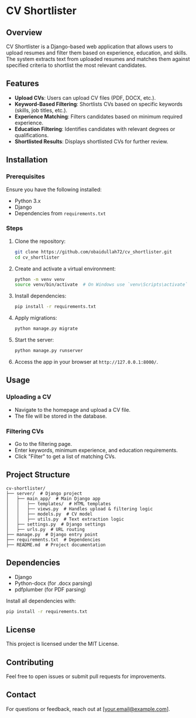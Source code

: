 # CV Shortlister

## Overview
CV Shortlister is a Django-based web application that allows users to upload resumes and filter them based on experience, education, and skills. The system extracts text from uploaded resumes and matches them against specified criteria to shortlist the most relevant candidates.

## Features
- **Upload CVs**: Users can upload CV files (PDF, DOCX, etc.).
- **Keyword-Based Filtering**: Shortlists CVs based on specific keywords (skills, job titles, etc.).
- **Experience Matching**: Filters candidates based on minimum required experience.
- **Education Filtering**: Identifies candidates with relevant degrees or qualifications.
- **Shortlisted Results**: Displays shortlisted CVs for further review.

## Installation

### Prerequisites
Ensure you have the following installed:
- Python 3.x
- Django
- Dependencies from `requirements.txt`

### Steps
1. Clone the repository:
   ```bash
   git clone https://github.com/obaidullah72/cv_shortlister.git
   cd cv_shortlister
   ```

2. Create and activate a virtual environment:
   ```bash
   python -m venv venv
   source venv/bin/activate  # On Windows use `venv\Scripts\activate`
   ```

3. Install dependencies:
   ```bash
   pip install -r requirements.txt
   ```

4. Apply migrations:
   ```bash
   python manage.py migrate
   ```

5. Start the server:
   ```bash
   python manage.py runserver
   ```

6. Access the app in your browser at `http://127.0.0.1:8000/`.

## Usage

### Uploading a CV
- Navigate to the homepage and upload a CV file.
- The file will be stored in the database.

### Filtering CVs
- Go to the filtering page.
- Enter keywords, minimum experience, and education requirements.
- Click "Filter" to get a list of matching CVs.

## Project Structure
```
cv-shortlister/
├── server/  # Django project
│   ├── main_app/  # Main Django app
│   │   ├── templates/  # HTML templates
│   │   ├── views.py  # Handles upload & filtering logic
│   │   ├── models.py  # CV model
│   │   ├── utils.py  # Text extraction logic
│   ├── settings.py  # Django settings
│   ├── urls.py  # URL routing
├── manage.py  # Django entry point
├── requirements.txt  # Dependencies
├── README.md  # Project documentation
```

## Dependencies
- Django
- Python-docx (for .docx parsing)
- pdfplumber (for PDF parsing)

Install all dependencies with:
```bash
pip install -r requirements.txt
```

## License
This project is licensed under the MIT License.

## Contributing
Feel free to open issues or submit pull requests for improvements.

## Contact
For questions or feedback, reach out at [your.email@example.com].

